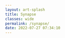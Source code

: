 ```yaml
---
layout: art-splash
title: Synapse
classes: wide
permalink: /synapse/
date: 2022-07-27 07:34:10
---
```

